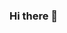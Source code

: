### Hi there 👋

<!--
**a20688392/a20688392** is a ✨ _special_ ✨ repository because its `README.md` (this file) appears on your GitHub profile.

## Skill Tree
[![Anurag's GitHub stats](https://github-readme-stats.vercel.app/api?username=a20688392)](https://github.com/anuraghazra/github-readme-stats)
[![Anurag's GitHub stats](https://github-readme-stats.vercel.app/api/top-langs/?username=anuraghazra&langs_count=8)](https://github.com/anuraghazra/github-readme-stats)
[![Anurag's GitHub stats](https://github-readme-stats.vercel.app/api/top-langs/?username=a20688392&layout=compact)](https://github.com/anuraghazra/github-readme-stats)
## What am I doing? WakaTime
[![Anurag's GitHub stats](https://github-readme-stats.vercel.app/api/wakatime?username=a20688392&layout=compact&theme=transparent&hide=Perl,Other)
